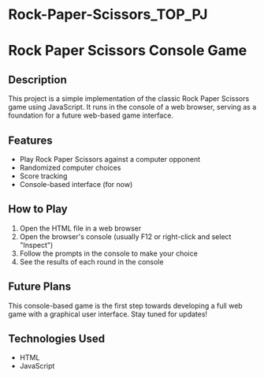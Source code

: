 # Rock-Paper-Scissors_TOP_PJ

# Rock Paper Scissors Console Game

## Description
This project is a simple implementation of the classic Rock Paper Scissors game using JavaScript. 
It runs in the console of a web browser, serving as a foundation for a future web-based game interface.

## Features
- Play Rock Paper Scissors against a computer opponent
- Randomized computer choices
- Score tracking
- Console-based interface (for now)

## How to Play
1. Open the HTML file in a web browser
2. Open the browser's console (usually F12 or right-click and select "Inspect")
3. Follow the prompts in the console to make your choice
4. See the results of each round in the console

## Future Plans
This console-based game is the first step towards developing a 
full web game with a graphical user interface. Stay tuned for updates!

## Technologies Used
- HTML
- JavaScript
